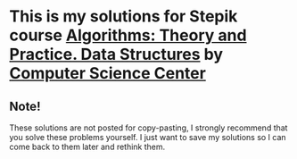 # This is my solutions for Stepik course [Algorithms: Theory and Practice. Data Structures](https://stepik.org/1547) by [Computer Science Center](https://compscicenter.ru/)

## Note!
These solutions are not posted for copy-pasting, I strongly recommend that you solve these problems yourself. 
I just want to save my solutions so I can come back to them later and rethink them.
